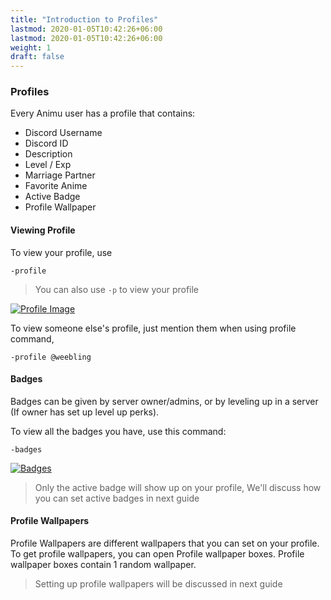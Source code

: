 ```yaml
---
title: "Introduction to Profiles"
lastmod: 2020-01-05T10:42:26+06:00
lastmod: 2020-01-05T10:42:26+06:00
weight: 1
draft: false
---
```


### Profiles

Every Animu user has a profile that contains:

- Discord Username
- Discord ID
- Description
- Level / Exp
- Marriage Partner
- Favorite Anime
- Active Badge
- Profile Wallpaper

#### Viewing Profile

To view your profile, use

```
-profile
```

> You can also use `-p` to view your profile

[![Profile Image](https://i.ibb.co/sm0V2sq/image.png)](https://i.ibb.co/sm0V2sq/image.png)

To view someone else's profile, just mention them when using profile command,

```
-profile @weebling
```

#### Badges

Badges can be given by server owner/admins, or by leveling up in a server (If owner has set up level up perks).

To view all the badges you have, use this command:

```
-badges
```

[![Badges](https://i.ibb.co/vPx1dcB/image.png)](https://i.ibb.co/vPx1dcB/image.png)

> Only the active badge will show up on your profile, We'll discuss how you can set active badges in next guide

#### Profile Wallpapers

Profile Wallpapers are different wallpapers that you can set on your profile. To get profile wallpapers, you can open Profile wallpaper boxes. Profile wallpaper boxes contain 1 random wallpaper.

> Setting up profile wallpapers will be discussed in next guide
